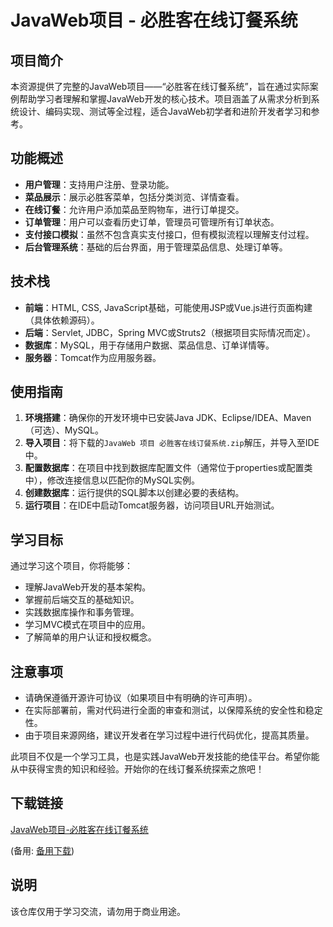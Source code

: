 # JavaWeb项目 - 必胜客在线订餐系统

## 项目简介

本资源提供了完整的JavaWeb项目——“必胜客在线订餐系统”，旨在通过实际案例帮助学习者理解和掌握JavaWeb开发的核心技术。项目涵盖了从需求分析到系统设计、编码实现、测试等全过程，适合JavaWeb初学者和进阶开发者学习和参考。

## 功能概述

- **用户管理**：支持用户注册、登录功能。
- **菜品展示**：展示必胜客菜单，包括分类浏览、详情查看。
- **在线订餐**：允许用户添加菜品至购物车，进行订单提交。
- **订单管理**：用户可以查看历史订单，管理员可管理所有订单状态。
- **支付接口模拟**：虽然不包含真实支付接口，但有模拟流程以理解支付过程。
- **后台管理系统**：基础的后台界面，用于管理菜品信息、处理订单等。

## 技术栈

- **前端**：HTML, CSS, JavaScript基础，可能使用JSP或Vue.js进行页面构建（具体依赖源码）。
- **后端**：Servlet, JDBC，Spring MVC或Struts2（根据项目实际情况而定）。
- **数据库**：MySQL，用于存储用户数据、菜品信息、订单详情等。
- **服务器**：Tomcat作为应用服务器。

## 使用指南

1. **环境搭建**：确保你的开发环境中已安装Java JDK、Eclipse/IDEA、Maven（可选）、MySQL。
2. **导入项目**：将下载的`JavaWeb 项目 必胜客在线订餐系统.zip`解压，并导入至IDE中。
3. **配置数据库**：在项目中找到数据库配置文件（通常位于properties或配置类中），修改连接信息以匹配你的MySQL实例。
4. **创建数据库**：运行提供的SQL脚本以创建必要的表结构。
5. **运行项目**：在IDE中启动Tomcat服务器，访问项目URL开始测试。

## 学习目标

通过学习这个项目，你将能够：
- 理解JavaWeb开发的基本架构。
- 掌握前后端交互的基础知识。
- 实践数据库操作和事务管理。
- 学习MVC模式在项目中的应用。
- 了解简单的用户认证和授权概念。

## 注意事项

- 请确保遵循开源许可协议（如果项目中有明确的许可声明）。
- 在实际部署前，需对代码进行全面的审查和测试，以保障系统的安全性和稳定性。
- 由于项目来源网络，建议开发者在学习过程中进行代码优化，提高其质量。

此项目不仅是一个学习工具，也是实践JavaWeb开发技能的绝佳平台。希望你能从中获得宝贵的知识和经验。开始你的在线订餐系统探索之旅吧！

## 下载链接
[JavaWeb项目-必胜客在线订餐系统](https://pan.quark.cn/s/6878d68b14b9) 

(备用: [备用下载](https://pan.baidu.com/s/1qaiw_IY2hOgajaMgZ9d3wQ?pwd=1234))

## 说明

该仓库仅用于学习交流，请勿用于商业用途。
